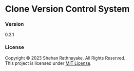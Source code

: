 # Clone Version Control System

### Version
0.3.1

### License
Copyright &copy; 2023 Shehan Rathnayake. All Rights Reserved.<br>
This project is licensed under [MIT License](License.txt).
